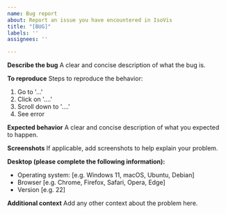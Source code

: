 ```yaml
---
name: Bug report
about: Report an issue you have encountered in IsoVis
title: "[BUG]"
labels: ''
assignees: ''

---
```


**Describe the bug**
A clear and concise description of what the bug is.

**To reproduce**
Steps to reproduce the behavior:
1. Go to '...'
2. Click on '....'
3. Scroll down to '....'
4. See error

**Expected behavior**
A clear and concise description of what you expected to happen.

**Screenshots**
If applicable, add screenshots to help explain your problem.

**Desktop (please complete the following information):**
 - Operating system: [e.g. Windows 11, macOS, Ubuntu, Debian]
 - Browser [e.g. Chrome, Firefox, Safari, Opera, Edge]
 - Version [e.g. 22]

**Additional context**
Add any other context about the problem here.

